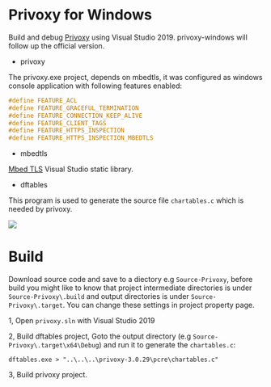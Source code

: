 # Privoxy for Windows
Build and debug [Privoxy](https://www.privoxy.org/) using Visual Studio 2019. 
privoxy-windows will follow up the official version.

* privoxy

The privoxy.exe project, depends on mbedtls, it was configured as windows console application with following features enabled:
```C
#define FEATURE_ACL
#define FEATURE_GRACEFUL_TERMINATION
#define FEATURE_CONNECTION_KEEP_ALIVE
#define FEATURE_CLIENT_TAGS
#define FEATURE_HTTPS_INSPECTION
#define FEATURE_HTTPS_INSPECTION_MBEDTLS
```

* mbedtls

[Mbed TLS](https://tls.mbed.org/) Visual Studio static library.

* dftables

This program is used to generate the source file `chartables.c` which is needed by privoxy.

![](https://github.com/xinlake/privoxy-windows/raw/master/Assets/screen-3.0.29.jpg)

# Build
Download source code and save to a diectory e.g `Source-Privoxy`, before build you might like to know that project intermediate directories is under `Source-Privoxy\.build` and output directories is under `Source-Privoxy\.target`. You can change these settings in project property page.

1, Open `privoxy.sln` with Visual Studio 2019

2, Build dftables project, Goto the output directory (e.g `Source-Privoxy\.target\x64\Debug`) and run it to generate the `chartables.c`:
```
dftables.exe > "..\..\..\privoxy-3.0.29\pcre\chartables.c"
```

3, Build privoxy project.

